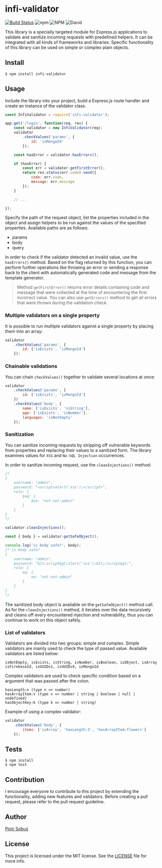# infi-validator

[![Build Status](https://travis-ci.org/gitsobek/infi-validator.svg?branch=master)](https://travis-ci.org/gitsobek/infi-validator)
![npm](https://img.shields.io/npm/v/infi-validator)
![NPM](https://img.shields.io/npm/l/infi-validator)
![David](https://img.shields.io/david/gitsobek/infi-validator)

This library is a specially targeted module for Express.js applications to validate and sanitize incoming requests with predefined helpers. It can be integrated with all kinds of frameworks and libraries. Specific functionality of this library can be used on simple or complex plain objects.

## Install

```
$ npm install infi-validator
```

## Usage

Include the library into your project, build a Express.js route handler and create an instance of the validator class. 

```javascript
const InfiValidator = require('infi-validator');

app.get('/login', function(req, res) {
    const validator = new InfiValidator(req);
    validator
        .checkValues('params', {
            id: 'isMongoId'
        });

    const hasError = validator.hasErrors();

    if (hasError) {
        const err = validator.getFirstError();
        return res.status(err.code).send({
            code: err.code,
            message: err.message
        });
    }

    // ...

});
```

Specify the path of the request object, list the properties included in the object and assign helpers to be run against the values of the specified properties.
Available paths are as follows:
- params
- body
- query

In order to check if the validator detected an invalid value, use the `hasErrors()` method. 
Based on the flag returned by this function, you can perform further operations like throwing an error or sending a response back to the client with automatically generated code and message from the template generator.

> Method `getFirstError()` returns error details containing code and message that were collected at the time of encountering the first incorrect value. You can also use `getErrors()` method to get all errors that were thrown during the validation check.

### Multiple validators on a single property

It is possible to run multiple validators against a single property by placing them into an array:

```javascript
validator
    .checkValues('params', {
        id: ['isExists', 'isMongoId']
    });
```

### Chainable validations

You can chain `checkValues()` together to validate several locations at once:

```javascript
validator
    .checkValues('params', {
        id: ['isExists', 'isMongoId']
    })
    .checkValues('body', {
        name: ['isExists', 'isString'],
        age: ['isExists', 'isNumber'],
        languages: 'isNotEmpty'
    });
```

### Sanitization

You can sanitize incoming requests by stripping off vulnerable keywords from properties and replacing their values to a sanitized form. The library examines values for `XSS` and `No-SQL Injection` occurrences.  

In order to sanitize incoming request, use the `cleanInjections()` method:

```javascript
/* 
{
    username: "admin",
    password: "<script>alert('xss');</script>",
    role: {
        $eq: {
            $ne: "not-not-admin"
        }
    }
}
*/

validator.cleanInjections();

const { body } = validator.getSafeObject();

console.log('is body safe?', body);
/* is body safe?
{
    username: "admin",
    password: "&lt;script&gt;alert('xss');&lt;/script&gt;",
    role: {
        eq: {
            ne: "not-not-admin"
        }
    }
}
*/
```

The sanitized body object is available on the `getSafeObject()` method call. As for the `cleanInjections()` method, it iterates over the data recursively and cleans off every encountered injection and vulnerability, thus you can continue to work on this object safely. 

### List of validators

Validators are divided into two groups: simple and complex. Simple validators are mainly used to check the type of passed value. Available validators are listed below:
```
isNotEmpty, isExists, isString, isNumber, isBoolean, isObject, isArray 
isFirebaseId, isUUIDv1, isUUIDv4, isMongoId
```

Complex validators are used to check specific condition based on a argument that was passed after the colon.

```
hasLength:n (type n => number)
hasArrayItem:v (type v => number | string | boolean | null | undefined)
hasObjectKey:k (type k => number | string)
``` 

Example of using a complex validator:

```javascript
validator
    .checkValues('body', {
        items: ['isArray', 'hasLength:3', 'hasArrayItem:flowers']
    });
```

## Tests

```
$ npm install
$ npm test
```

## Contribution
I encourage everyone to contribute to this project by extending the functionality, adding new features and validators. Before creating a pull request, please refer to the pull request guideline.

## Author

[Piotr Sobuś](https://www.linkedin.com/in/piotr-sobu%C5%9B-028627181/en)

## License

This project is licensed under the MIT license. See the [LICENSE](LICENSE) file for more info.
